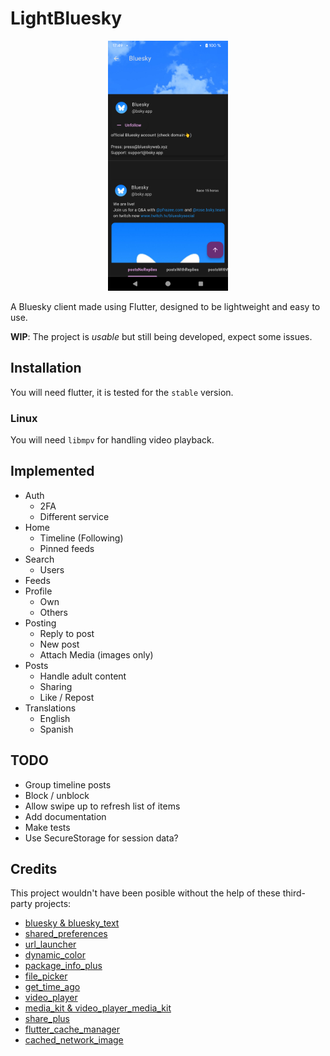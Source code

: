 # LightBluesky
<p align="center">
  <img alt="LightBluesky profile screenshot" src=".github/screenshots/profile.png" height="400" />
</p>

A Bluesky client made using Flutter, designed to be lightweight and easy to use.

**WIP**: The project is _usable_ but still being developed, expect some issues.

## Installation
You will need flutter, it is tested for the `stable` version.

### Linux
You will need `libmpv` for handling video playback.

## Implemented
* Auth
  * 2FA
  * Different service
* Home
  * Timeline (Following)
  * Pinned feeds
* Search
  * Users
* Feeds
* Profile
  * Own
  * Others
* Posting
  * Reply to post
  * New post
  * Attach Media (images only)
* Posts
  * Handle adult content
  * Sharing
  * Like / Repost
* Translations
  * English
  * Spanish

## TODO
* Group timeline posts
* Block / unblock
* Allow swipe up to refresh list of items
* Add documentation
* Make tests
* Use SecureStorage for session data?

## Credits
This project wouldn't have been posible without the help of these third-party projects:
- [bluesky & bluesky_text](https://atprotodart.com/)
- [shared_preferences](https://github.com/flutter/packages/tree/main/packages/shared_preferences/shared_preferences)
- [url_launcher](https://github.com/flutter/packages/tree/main/packages/url_launcher/url_launcher)
- [dynamic_color](https://github.com/material-foundation/flutter-packages/tree/main/packages/dynamic_color)
- [package_info_plus](https://github.com/fluttercommunity/plus_plugins)
- [file_picker](https://github.com/miguelpruivo/flutter_file_picker)
- [get_time_ago](https://pub.dev/packages/get_time_ago)
- [video_player](https://github.com/flutter/packages/tree/main/packages/video_player/video_player)
- [media_kit & video_player_media_kit](https://github.com/media-kit/media-kit)
- [share_plus](https://pub.dev/packages/share_plus)
- [flutter_cache_manager](https://github.com/Baseflow/flutter_cache_manager/tree/develop/flutter_cache_manager)
- [cached_network_image](https://github.com/Baseflow/flutter_cached_network_image)
